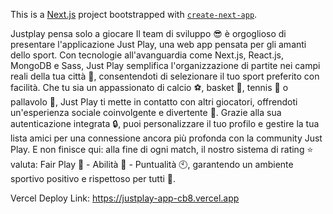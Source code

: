 This is a [Next.js](https://nextjs.org/) project bootstrapped with [`create-next-app`](https://github.com/vercel/next.js/tree/canary/packages/create-next-app).

Justplay
pensa solo a giocare
Il team di sviluppo 😎 è orgoglioso di presentare l'applicazione Just Play, una web app pensata per gli amanti dello sport. Con tecnologie all'avanguardia come Next.js, React.js, MongoDB e Sass, Just Play semplifica l'organizzazione di partite nei campi reali della tua città 📍, consentendoti di selezionare il tuo sport preferito con facilità. Che tu sia un appassionato di calcio ⚽, basket 🏀, tennis 🥎 o pallavolo 🏐, Just Play ti mette in contatto con altri giocatori, offrendoti un'esperienza sociale coinvolgente e divertente 🤩. Grazie alla sua autenticazione integrata 🔒, puoi personalizzare il tuo profilo e gestire la tua lista amici per una connessione ancora più profonda con la community Just Play. E non finisce qui: alla fine di ogni match, il nostro sistema di rating ⭐ valuta: Fair Play 🤝 - Abilità 💪 - Puntualità 🕙, garantendo un ambiente sportivo positivo e rispettoso per tutti 🌈.

Vercel Deploy Link:
https://justplay-app-cb8.vercel.app
